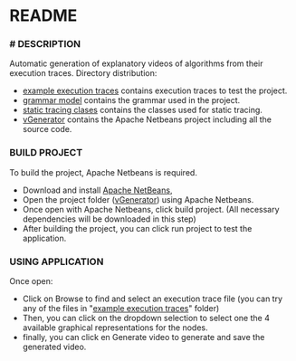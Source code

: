 # README #

### # DESCRIPTION ###
Automatic generation of explanatory videos of algorithms from their execution traces.
Directory distribution:
* [example execution traces](https://github.com/tlermand/video_generator/tree/main/example%20execution%20traces "example execution traces") contains execution traces to test the project.
* [grammar model](https://github.com/tlermand/video_generator/tree/main/grammar%20model "grammar model") contains the grammar used in the project.
* [static tracing clases](https://github.com/tlermand/video_generator/tree/main/static%20tracing%20clases "static tracing clases") contains the classes used for static tracing.
* [vGenerator](https://github.com/tlermand/video_generator/tree/main/vGenerator "vGenerator") contains the Apache Netbeans project including all the source code.

### BUILD PROJECT ###
To build the project, Apache Netbeans is required.
* Download and install [Apache NetBeans](https://netbeans.apache.org/front/main/index.html),
* Open the project folder ([vGenerator](https://github.com/tlermand/video_generator/tree/main/vGenerator "vGenerator")) using Apache Netbeans.
* Once open with Apache Netbeans, click build project. (All necessary dependencies will be downloaded in this step)
* After building the project, you can click run project to test the application.

### USING APPLICATION ###
Once open:
* Click on Browse to find and select an execution trace file (you can try any of the files in "[example execution traces](https://github.com/tlermand/video_generator/tree/main/example%20execution%20traces "example execution traces")" folder)
* Then, you can click on the dropdown selection to select one the 4 available graphical representations for the nodes.
* finally, you can click en Generate video to generate and save the generated video.
